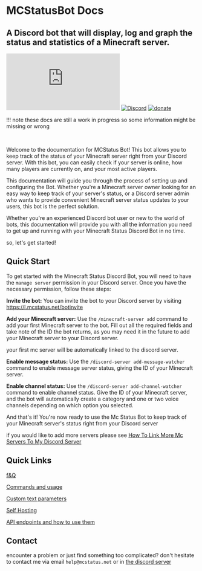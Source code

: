 # MCStatusBot Docs

## A Discord bot that will display, log and graph the status and statistics of a Minecraft server.

 ![node-current](https://img.shields.io/node/v/discord.js)
[![Discord](https://img.shields.io/discord/892122095235006485?color=blue&label=Discord%20server&logo=discord)](https://mcstatus.net/discord?ref=readme) [![donate](https://img.shields.io/badge/Liberapay-donate-green?logo=liberapay)](https://liberapay.com/invaliduser/donate)

!!! note
    these docs are still a work in progress so some information might be missing or wrong

<br>

Welcome to the documentation for MCStatus Bot! This bot allows you to keep track of the status of your Minecraft server right from your Discord server. With this bot, you can easily check if your server is online, how many players are currently on, and your most active players.

This documentation will guide you through the process of setting up and configuring the Bot. Whether you're a Minecraft server owner looking for an easy way to keep track of your server's status, or a Discord server admin who wants to provide convenient Minecraft server status updates to your users, this bot is the perfect solution.

Whether you're an experienced Discord bot user or new to the world of bots, this documentation will provide you with all the information you need to get up and running with your Minecraft Status Discord Bot in no time.

so, let's get started!

## Quick Start
To get started with the Minecraft Status Discord Bot, you will need to have the `manage server` permission in your Discord server. Once you have the necessary permission, follow these steps:

**Invite the bot:** You can invite the bot to your Discord server by visiting https://l.mcstatus.net/botinvite

**Add your Minecraft server:** Use the `/minecraft-server add` command to add your first Minecraft server to the bot. Fill out all the required fields and take note of the ID the bot returns, as you may need it in the future to add your Minecraft server to your Discord server.

your first mc server will be automatically linked to the discord server.

**Enable message status:** Use the `/discord-server add-message-watcher` command to enable message server status, giving the ID of your Minecraft server.

**Enable channel status:** Use the `/discord-server add-channel-watcher` command to enable channel status. Give the ID of your Minecraft server, and the bot will automatically create a category and one or two voice channels depending on which option you selected.

And that's it! You're now ready to use the Mc Status Bot to keep track of your Minecraft server's status right from your Discord server

if you would like to add more servers please see [How To Link More Mc Servers To My Discord Server](en/guides/How%20To%20Link%20More%20Mc%20Servers%20To%20My%20Discord%20Server/)



## Quick Links

[f&Q](/en/faq/)

[Commands and usage](/en/commands/)

[Custom text parameters](/en/text-params/)

[Self Hosting](/en/self-hosting/)

[API endpoints and how to use them](https://api-docs.mcstatus.net/)


## Contact

encounter a problem or just find something too complicated? don't hesitate to contact me via email `help@mcstatus.net` or in [the discord server](https://mcstatus.net/discord?ref=bot-readme)